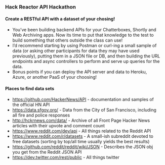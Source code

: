 ### Hack Reactor API Hackathon
#### Create a RESTful API with a dataset of your chosing! 
* You’ve been building backend APIs for your Chatterboxes, Shortly and Web Archiving apps. Now its time to put that knowledge to the test to build something that others outside the class can use! 
* I’d recommend starting by using Postman or curl-ing a small sample of data (or asking other participants for data they may have used previously), putting them in a JSON file or DB, and then building the URL endpoints and async controllers to perform and serve up queries for the data.
* Bonus points if you can deploy the API server and data to Heroku, Azure, or another PaaS of your choosing! 

#### Places to find data sets
* https://github.com/HackerNews/API - documentation and samples of the official HN API
* https://data.sfgov.org/ - Data from the City of San Francisco, including all fire and police responses
* http://hckrnews.com/data/ - Archive of all Front Page Hacker News articles with their upvote and comment count
* https://www.reddit.com/dev/api - All things related to the Reddit API
* https://www.reddit.com/r/datasets - A small-ish subreddit devoted to free datasets (sorting by top/all time usually yields the best results)
* https://github.com/reddit/reddit/wiki/JSON - Describes the JSON obj you get from the Reddit JSON API
* https://dev.twitter.com/rest/public - All things twitter
